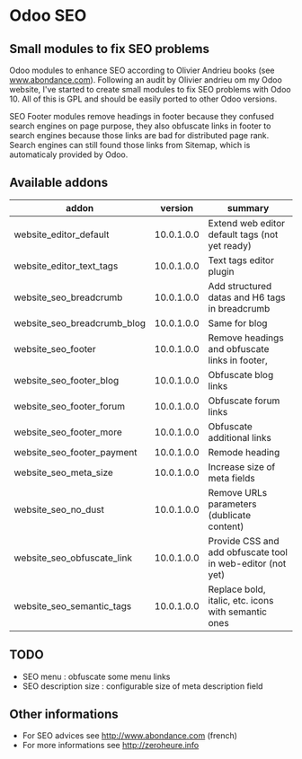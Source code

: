 # Odoo SEO

## Small modules to fix SEO problems

Odoo modules to enhance SEO according to Olivier Andrieu books (see www.abondance.com).
Following an audit by Olivier andrieu om my Odoo website, I've started to create small modules to fix SEO problems with Odoo 10. 
All of this is GPL and should be easily ported to other Odoo versions.


SEO Footer modules remove headings in footer because they confused search engines on page purpose, 
they also obfuscate links in footer to search engines because those links are bad for distributed page rank. 
Search engines can still found those links from Sitemap, which is automaticaly provided by Odoo.

## Available addons


  addon                     |   version  |  summary
--------------------------- | ---------- | ---------
website_editor_default      | 10.0.1.0.0 | Extend web editor default tags (not yet ready)
website_editor_text_tags    | 10.0.1.0.0 | Text tags editor plugin
website_seo_breadcrumb      | 10.0.1.0.0 | Add structured datas and H6 tags in breadcrumb
website_seo_breadcrumb_blog | 10.0.1.0.0 | Same for blog
website_seo_footer          | 10.0.1.0.0 | Remove headings and obfuscate links in footer, 
website_seo_footer_blog     | 10.0.1.0.0 | Obfuscate blog links
website_seo_footer_forum    | 10.0.1.0.0 | Obfuscate forum links
website_seo_footer_more     | 10.0.1.0.0 | Obfuscate additional links
website_seo_footer_payment  | 10.0.1.0.0 | Remode heading
website_seo_meta_size       | 10.0.1.0.0 | Increase size of meta fields
website_seo_no_dust         | 10.0.1.0.0 | Remove URLs parameters (dublicate content)
website_seo_obfuscate_link  | 10.0.1.0.0 | Provide CSS and add obfuscate tool in web-editor (not yet)
website_seo_semantic_tags   | 10.0.1.0.0 | Replace bold, italic, etc. icons with semantic ones

## TODO

* SEO menu : obfuscate some menu links
* SEO description size : configurable size of meta description field 

## Other informations 
* For SEO advices see http://www.abondance.com (french)
* For more informations see http://zeroheure.info 
